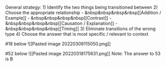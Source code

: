 General strategy:
	1) Identify the two things being transitioned between
	2) Choose the appropriate relationship
		- &nbsp&nbsp&nbsp&nbsp[[Addition / Example]]
		- &nbsp&nbsp&nbsp&nbsp[[Contrast]]
		- &nbsp&nbsp&nbsp&nbsp[[Causation / Explanation]]
		- &nbsp&nbsp&nbsp&nbsp[[Timing]]
	3) Eliminate transitions of the wrong type
	4) Choose the answer that is most specific / relevant to context

#18 below
![[Pasted image 20220309115050.png]]

#52 below
![[Pasted image 20220318175631.png]]
Note: The answer to 53 is B